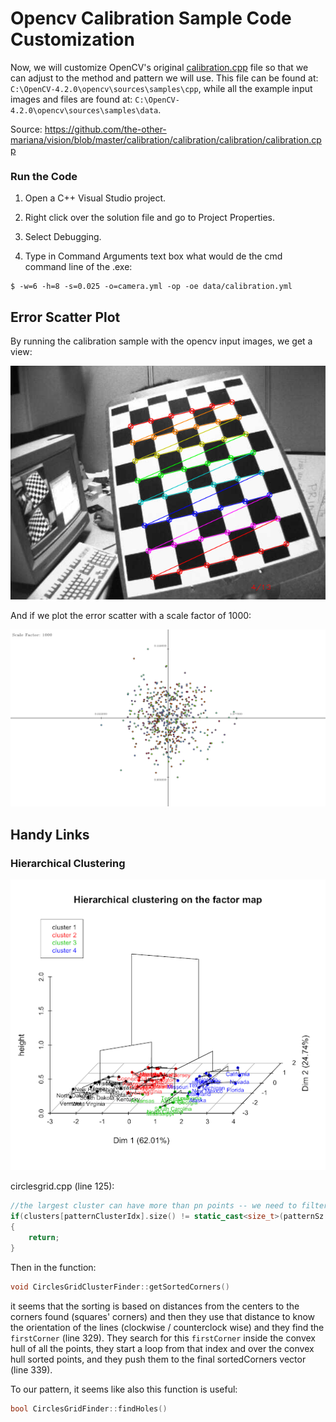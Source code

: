 # Opencv Calibration Sample Code Customization

Now, we will customize OpenCV's original [calibration.cpp](https://github.com/the-other-mariana/vision/blob/master/calibration/opencv-sources-samples-cpp/calibration.cpp) file so that we can adjust to the method and pattern we will use. This file can be found at: `C:\OpenCV-4.2.0\opencv\sources\samples\cpp`, while all the example input images and files are found at: `C:\OpenCV-4.2.0\opencv\sources\samples\data`.

Source: https://github.com/the-other-mariana/vision/blob/master/calibration/calibration/calibration/calibration.cpp

### Run the Code

1. Open a C++ Visual Studio project.

2. Right click over the solution file and go to Project Properties.

3. Select Debugging.

4. Type in Command Arguments text box what would de the cmd command line of the .exe:

```
$ -w=6 -h=8 -s=0.025 -o=camera.yml -op -oe data/calibration.yml
```

## Error Scatter Plot

By running the calibration sample with the opencv input images, we get a view:

![img](https://github.com/the-other-mariana/vision/blob/master/calibration/res/view.png?raw=true)

And if we plot the error scatter with a scale factor of 1000:

![img](https://github.com/the-other-mariana/vision/blob/master/calibration/res/plot.png?raw=true)

## Handy Links

### Hierarchical Clustering

![img](res/hc.png)

circlesgrid.cpp (line 125):

```c++
//the largest cluster can have more than pn points -- we need to filter out such situations
if(clusters[patternClusterIdx].size() != static_cast<size_t>(patternSz.area()))
{
    return;
}
```

Then in the function:

```c++
void CirclesGridClusterFinder::getSortedCorners()
```

it seems that the sorting is based on distances from the centers to the corners found (squares' corners) and then they use that distance to know the orientation of the lines (clockwise / counterclock wise) and they find the `firstCorner` (line 329). They search for this `firstCorner` inside the convex hull of all the points, they start a loop from that index and over the convex hull sorted points, and they push them to the final sortedCorners vector (line 339).

To our pattern, it seems like also this function is useful:

```c++
bool CirclesGridFinder::findHoles()
```